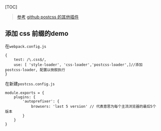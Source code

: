 [TOC]

> [参考](https://webpack.docschina.org/loaders/postcss-loader/)
> [ github postcss 的其他插件](https://github.com/postcss/postcss)
## 添加 css 前缀的demo
在`webpack.config.js`
```
{
    test: /\.css$/,
    use: [ 'style-loader', 'css-loader','postcss-loader',]//添加 postcss-loader, 配置以倒叙执行
}
```

在新建`postcss.config.js`
```
module.exports = {
    plugins: {
        'autoprefixer': {
            browsers: 'last 5 version' // 代表意思为每个主流浏览器的最后5个版本
        }
    }
}
```
